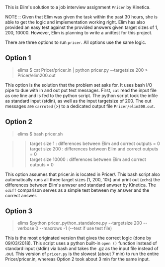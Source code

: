 This is Elim's solution to a job interview
assignment `Pricer` by Kinetica.

NOTE :: Given that Elim was given the task
within the past 30 hours, she is able to get
the logic and implementation working right.
Elim has also provided an easy test against
the provided answers given target sizes of 1,
200, 10000. However, Elim is planning to
write a unittest for this project. 

There are three options to run `pricer`. All
options use the same logic.

Option 1
--------

> elims $ cat Pricer/pricer.in  | python pricer.py --targetsize 200 > Pricer/elim200.out

This option is the solution that the problem set
asks for. It uses bash I/O pipe to due with in and
out put text messages. First, `cat` read the input
file as one line and is fed to the python script.
The python script took the infile as standard input
(stdin), as well as the input targetsize of 200. The
out messages are `carroted` (>) to a dedicated output
file `Pricer/elim200.out`.

Option 2
--------

> elims $ bash pricer.sh

>> target size 1 : differences between Elim and correct outputs = 0    
>> target size 200 : differences between Elim and correct outputs = 0  
>> target size 10000 : differences between Elim and correct outputs = 0 

This option assumes that pricer.in is located in
Pricer/. This bash script also automatically runs
all three target sizes (1, 200, 10k) and print out
(`echo`) the differences between Elim's anwser and
standard anwser by Kinetica. The `sdiff` comparison
serves as a simple test between my answer and the
correct answer.

Option 3
--------

> elims $python pricer_python_standalone.py --targetsize 200 --verbose 0 --maxrows -1 (--test if use test file)

This is the most originated version that gives
the correct logic (done by 09/03/2018). This
script uses a python built-in `open ()` function
instead of standard input (stdin) via bash and
takes the .gz as the input file instead of .out.
This version of `pricer.py` is the slowest
(about 7 min) to run the entire Pricer/pricer.in,
whereas Option 2 took about 3 min for the same input.
